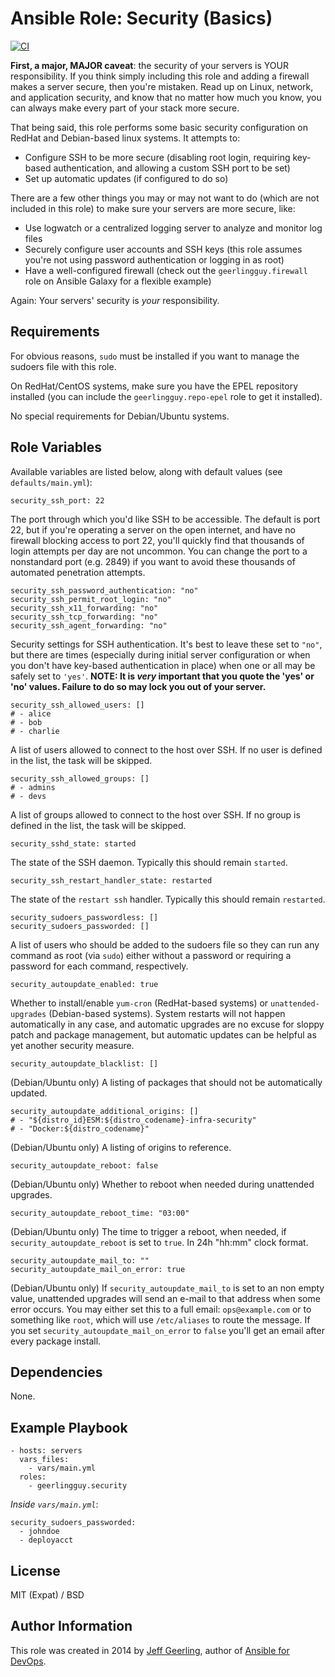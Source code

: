 # Ansible Role: Security (Basics)

[![CI](https://github.com/geerlingguy/ansible-role-security/workflows/CI/badge.svg?event=push)](https://github.com/geerlingguy/ansible-role-security/actions?query=workflow%3ACI)

**First, a major, MAJOR caveat**: the security of your servers is YOUR responsibility. If you think simply including this role and adding a firewall makes a server secure, then you're mistaken. Read up on Linux, network, and application security, and know that no matter how much you know, you can always make every part of your stack more secure.

That being said, this role performs some basic security configuration on RedHat and Debian-based linux systems. It attempts to:

  - Configure SSH to be more secure (disabling root login, requiring key-based authentication, and allowing a custom SSH port to be set)
  - Set up automatic updates (if configured to do so)

There are a few other things you may or may not want to do (which are not included in this role) to make sure your servers are more secure, like:

  - Use logwatch or a centralized logging server to analyze and monitor log files
  - Securely configure user accounts and SSH keys (this role assumes you're not using password authentication or logging in as root)
  - Have a well-configured firewall (check out the `geerlingguy.firewall` role on Ansible Galaxy for a flexible example)

Again: Your servers' security is *your* responsibility.

## Requirements

For obvious reasons, `sudo` must be installed if you want to manage the sudoers file with this role.

On RedHat/CentOS systems, make sure you have the EPEL repository installed (you can include the `geerlingguy.repo-epel` role to get it installed).

No special requirements for Debian/Ubuntu systems.

## Role Variables

Available variables are listed below, along with default values (see `defaults/main.yml`):

    security_ssh_port: 22

The port through which you'd like SSH to be accessible. The default is port 22, but if you're operating a server on the open internet, and have no firewall blocking access to port 22, you'll quickly find that thousands of login attempts per day are not uncommon. You can change the port to a nonstandard port (e.g. 2849) if you want to avoid these thousands of automated penetration attempts.

    security_ssh_password_authentication: "no"
    security_ssh_permit_root_login: "no"
    security_ssh_x11_forwarding: "no"
    security_ssh_tcp_forwarding: "no"
    security_ssh_agent_forwarding: "no"

Security settings for SSH authentication. It's best to leave these set to `"no"`, but there are times (especially during initial server configuration or when you don't have key-based authentication in place) when one or all may be safely set to `'yes'`. **NOTE: It is _very_ important that you quote the 'yes' or 'no' values. Failure to do so may lock you out of your server.**

    security_ssh_allowed_users: []
    # - alice
    # - bob
    # - charlie

A list of users allowed to connect to the host over SSH.  If no user is defined in the list, the task will be skipped.

    security_ssh_allowed_groups: []
    # - admins
    # - devs

A list of groups allowed to connect to the host over SSH.  If no group is defined in the list, the task will be skipped.

    security_sshd_state: started

The state of the SSH daemon. Typically this should remain `started`.

    security_ssh_restart_handler_state: restarted

The state of the `restart ssh` handler. Typically this should remain `restarted`.

    security_sudoers_passwordless: []
    security_sudoers_passworded: []

A list of users who should be added to the sudoers file so they can run any command as root (via `sudo`) either without a password or requiring a password for each command, respectively.

    security_autoupdate_enabled: true

Whether to install/enable `yum-cron` (RedHat-based systems) or `unattended-upgrades` (Debian-based systems). System restarts will not happen automatically in any case, and automatic upgrades are no excuse for sloppy patch and package management, but automatic updates can be helpful as yet another security measure.

    security_autoupdate_blacklist: []

(Debian/Ubuntu only) A listing of packages that should not be automatically updated.

    security_autoupdate_additional_origins: []
    # - "${distro_id}ESM:${distro_codename}-infra-security"
    # - "Docker:${distro_codename}"

(Debian/Ubuntu only) A listing of origins to reference.

    security_autoupdate_reboot: false

(Debian/Ubuntu only) Whether to reboot when needed during unattended upgrades.

    security_autoupdate_reboot_time: "03:00"

(Debian/Ubuntu only) The time to trigger a reboot, when needed, if `security_autoupdate_reboot` is set to `true`. In 24h "hh:mm" clock format.

    security_autoupdate_mail_to: ""
    security_autoupdate_mail_on_error: true

(Debian/Ubuntu only) If `security_autoupdate_mail_to` is set to an non empty value, unattended upgrades will send an e-mail to that address when some error occurs. You may either set this to a full email: `ops@example.com` or to something like `root`, which will use `/etc/aliases` to route the message. If you set `security_autoupdate_mail_on_error` to `false` you'll get an email after every package install.

## Dependencies

None.

## Example Playbook

    - hosts: servers
      vars_files:
        - vars/main.yml
      roles:
        - geerlingguy.security

*Inside `vars/main.yml`*:

    security_sudoers_passworded:
      - johndoe
      - deployacct

## License

MIT (Expat) / BSD

## Author Information

This role was created in 2014 by [Jeff Geerling](https://www.jeffgeerling.com/), author of [Ansible for DevOps](https://www.ansiblefordevops.com/).
